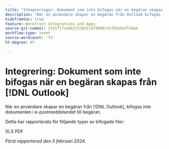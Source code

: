 ```yaml
---
title: "Integreringar: Dokument som inte bifogas när en begäran skapas från Outlook"
description: "När en användare skapar en begäran från Outlook bifogas inte dokumenten i e-postmeddelandet till begäran."
hidefromtoc: true
feature: Workfront Integrations and Apps
source-git-commit: 27d1f17ea0b25330d11d79609c41f82e9af518ab
workflow-type: tm+mt
source-wordcount: '73'
ht-degree: 0%

---
```



# Integrering: Dokument som inte bifogas när en begäran skapas från [!DNL Outlook]

När en användare skapar en begäran från [!DNL Outlook], bifogas inte dokumenten i e-postmeddelandet till begäran.

Detta har rapporterats för följande typer av bifogade filer:

XLS PDF

_Först rapporterad den 5 februari 2024._
